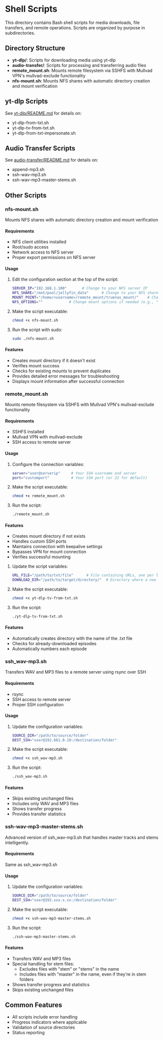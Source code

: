# Shell Scripts

This directory contains Bash shell scripts for media downloads, file transfers, and remote operations. Scripts are organized by purpose in subdirectories.

## Directory Structure

- **yt-dlp/**: Scripts for downloading media using yt-dlp
- **audio-transfer/**: Scripts for processing and transferring audio files
- **remote_mount.sh**: Mounts remote filesystem via SSHFS with Mullvad VPN's mullvad-exclude functionality
- **nfs-mount.sh**: Mounts NFS shares with automatic directory creation and mount verification

## yt-dlp Scripts

See [yt-dlp/README.md](./yt-dlp/README.md) for details on:
- yt-dlp-from-txt.sh
- yt-dlp-tv-from-txt.sh
- yt-dlp-from-txt-impersonate.sh

## Audio Transfer Scripts

See [audio-transfer/README.md](./audio-transfer/README.md) for details on:
- append-mp3.sh
- ssh-wav-mp3.sh
- ssh-wav-mp3-master-stems.sh

## Other Scripts

### nfs-mount.sh
Mounts NFS shares with automatic directory creation and mount verification

#### Requirements
- NFS client utilities installed
- Root/sudo access
- Network access to NFS server
- Proper export permissions on NFS server

#### Usage
1. Edit the configuration section at the top of the script:
   ```bash
   SERVER_IP="192.168.1.100"       # Change to your NFS server IP
   NFS_SHARE="/mnt/pool/jellyfin_data"      # Change to your NFS share path
   MOUNT_POINT="/home/<username>/remote_mount/truenas_mount/"    # Change to your local mount directory
   NFS_OPTIONS=""            # Change mount options if needed (e.g., "vers=3,nolock")
   ```

2. Make the script executable:
   ```bash
   chmod +x nfs-mount.sh
   ```

3. Run the script with sudo:
   ```bash
   sudo ./nfs-mount.sh
   ```

#### Features
- Creates mount directory if it doesn't exist
- Verifies mount success
- Checks for existing mounts to prevent duplicates
- Provides detailed error messages for troubleshooting
- Displays mount information after successful connection

### remote_mount.sh
Mounts remote filesystem via SSHFS with Mullvad VPN's mullvad-exclude functionality

#### Requirements
- SSHFS installed
- Mullvad VPN with mullvad-exclude
- SSH access to remote server

#### Usage
1. Configure the connection variables:
   ```bash
   server="user@serverip"     # Your SSH username and server
   port="customport"          # Your SSH port (or 22 for default)
   ```
2. Make the script executable:
   ```bash
   chmod +x remote_mount.sh
   ```
3. Run the script:
   ```bash
   ./remote_mount.sh
   ```

#### Features
- Creates mount directory if not exists
- Handles custom SSH ports
- Maintains connection with keepalive settings
- Bypasses VPN for mount connection
- Verifies successful mounting
1. Update the script variables:
   ```bash
   URL_FILE="/path/to/txt/file"      # File containing URLs, one per line
   DOWNLOAD_DIR="/path/to/target/directory/"  # Directory where a new folder will be created to store episodes in
   ```

2. Make the script executable:
   ```bash
   chmod +x yt-dlp-tv-from-txt.sh
   ```

3. Run the script:
   ```bash
   ./yt-dlp-tv-from-txt.sh
   ```
#### Features
- Automatically creates directory with the name of the .txt file
- Checks for already-downloaded episodes
- Automatically numbers each episode

### ssh_wav-mp3.sh

Transfers WAV and MP3 files to a remote server using rsync over SSH

#### Requirements
- rsync
- SSH access to remote server
- Proper SSH configuration

#### Usage
1. Update the configuration variables:
   ```bash
   SOURCE_DIR="/path/to/source/folder"
   DEST_SSH="user@192.661.0.10:/destination/folder"
   ```

2. Make the script executable:
   ```bash
   chmod +x ssh_wav-mp3.sh
   ```

3. Run the script:
   ```bash
   ./ssh_wav-mp3.sh
   ```

#### Features
- Skips existing unchanged files
- Includes only WAV and MP3 files
- Shows transfer progress
- Provides transfer statistics

### ssh-wav-mp3-master-stems.sh

Advanced version of ssh_wav-mp3.sh that handles master tracks and stems intelligently.

#### Requirements
Same as ssh_wav-mp3.sh

#### Usage
1. Update the configuration variables:
   ```bash
   SOURCE_DIR="/path/to/source/folder"
   DEST_SSH="user@192.xxx.x.xx:/destination/folder"
   ```

2. Make the script executable:
   ```bash
   chmod +x ssh-wav-mp3-master-stems.sh
   ```

3. Run the script:
   ```bash
   ./ssh-wav-mp3-master-stems.sh
   ```

#### Features
- Transfers WAV and MP3 files
- Special handling for stem files:
  - Excludes files with "stem" or "stems" in the name
  - Includes files with "master" in the name, even if they're in stem folders
- Shows transfer progress and statistics
- Skips existing unchanged files

## Common Features
- All scripts include error handling
- Progress indicators where applicable
- Validation of source directories
- Status reporting 